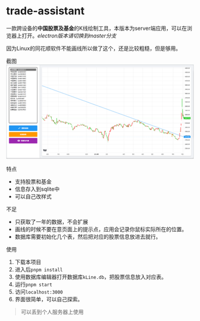 # trade-assistant
一款跨设备的**中国股票及基金**的K线绘制工具，本版本为server端应用，可以在浏览器上打开。*electron版本请切换到master分支*

因为Linux的同花顺软件不能画线所以做了这个，还是比较粗糙，但是够用。

截图
![截图](trade-assistant.png)

特点
- 支持股票和基金
- 信息存入到sqlite中
- 可以自己改样式

不足
- 只获取了一年的数据，不会扩展
- 画线的时候不要在意页面上的提示点，应用会记录你鼠标实际所在的位置。
- 数据库需要初始化几个表，然后把对应的股票信息放进去就行。


使用
1. 下载本项目
2. 进入后`pnpm install`
3. 使用数据库编辑器打开数据库`kLine.db`，把股票信息放入对应表。
4. 运行`pnpm start`
5. 访问`localhost:3000`
6. 界面很简单，可以自己探索。

> 可以丢到个人服务器上使用
